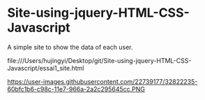 # Site-using-jquery-HTML-CSS-Javascript
A simple site to show the data of each user.

file:///Users/hujingyi/Desktop/git/Site-using-jquery-HTML-CSS-Javascript/essai1_site.html


https://user-images.githubusercontent.com/22739177/32822235-60bfc1b6-c98c-11e7-966a-2a2c295645cc.PNG

